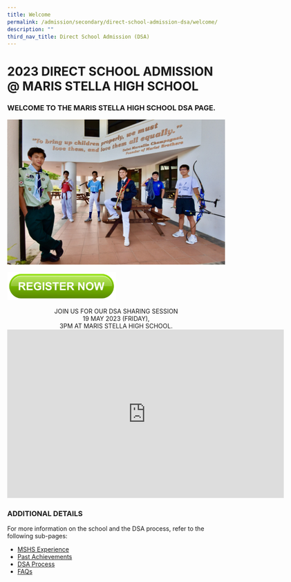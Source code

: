 ```yaml
---
title: Welcome
permalink: /admission/secondary/direct-school-admission-dsa/welcome/
description: ""
third_nav_title: Direct School Admission (DSA)
---
```

# 2023 DIRECT SCHOOL ADMISSION @ MARIS STELLA HIGH SCHOOL


  

### WELCOME TO THE MARIS STELLA HIGH SCHOOL DSA PAGE.

![](/images/Admission/dsa%20banner.jpeg)

<p><a href="https://form.gov.sg/5eb8f82b9de2f000116b3084">
<img style="width:50%" src="/images/Admission/registernow.png">
</a></p>


<center> JOIN US FOR OUR DSA SHARING SESSION<br> 19 MAY 2023 (FRIDAY), <br> 3PM AT MARIS STELLA HIGH SCHOOL.</center>

<iframe src="https://docs.google.com/presentation/d/e/2PACX-1vQcO3rUl8tmCl6xCYybLUqbwubE8mnn3pVaoKudXId-n83Wxzk0yG_otlVfpV1iDQ/embed?start=true&amp;loop=true&amp;delayms=5000" frameborder="0" width="640" height="389" allowfullscreen="true"></iframe>



### ADDITIONAL DETAILS


For more information on the school and the DSA process, refer to the following sub-pages:  

*   [MSHS Experience](/admission/secondary/direct-school-admission-dsa/mshs-experience/)
*   [Past Achievements](/about-mshs/secondary/school-achievements/2022/)
*   [DSA Process](/admission/secondary/direct-school-admission-dsa/dsa-process/)
*   [FAQs](/admission/secondary/direct-school-admission-dsa/faqs/)